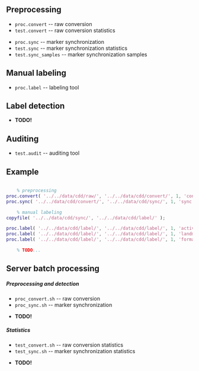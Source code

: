 Preprocessing
-------------

- `proc.convert` -- raw conversion
- `test.convert` -- raw conversion statistics

<!-- -->

- `proc.sync` -- marker synchronization
- `test.sync` -- marker synchronization statistics
- `test.sync_samples` -- marker synchronization samples

Manual labeling
---------------

- `proc.label` -- labeling tool

Label detection
---------------

- **TODO!**

Auditing
--------

- `test.audit` -- auditing tool

Example
-------

```matlab

	% preprocessing
proc.convert( '../../data/cdd/raw/', '../../data/cdd/convert/', 1, 'convert.log' );
proc.sync( '../../data/cdd/convert/', '../../data/cdd/sync/', 1, 'sync.log' );

	% manual labeling
copyfile( '../../data/cdd/sync/', '../../data/cdd/label/' );

proc.label( '../../data/cdd/label/', '../../data/cdd/label/', 1, 'activity', 'label.log' );
proc.label( '../../data/cdd/label/', '../../data/cdd/label/', 1, 'landmarks', 'label.log' );
proc.label( '../../data/cdd/label/', '../../data/cdd/label/', 1, 'formants', 'label.log' );

	% TODO...

```

Server batch processing
-----------------------

##### Preprocessing and detection

- `proc_convert.sh` -- raw conversion
- `proc_sync.sh` -- marker synchronization

<!-- -->

- **TODO!**

##### Statistics

- `test_convert.sh` -- raw conversion statistics
- `test_sync.sh` -- marker synchronization statistics

<!-- -->

- **TODO!**

